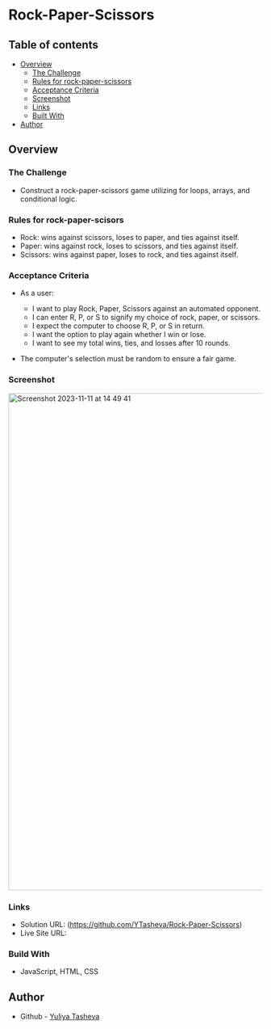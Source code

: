 # Rock-Paper-Scissors

## Table of contents

- [Overview](#overview)
  - [The Challenge](#the-challenge)
  - [Rules for rock-paper-scissors](#rules-for-rock-paper-scissors)
  - [Acceptance Criteria](#acceptance-criteria)
  - [Screenshot](#screenshot)
  - [Links](#links)
  - [Built With](#built-with)
- [Author](#author)

## Overview

### The Challenge

-  Construct a rock-paper-scissors game utilizing for loops, arrays, and conditional logic.

### Rules for rock-paper-scisors

* Rock: wins against scissors, loses to paper, and ties against itself.
* Paper: wins against rock, loses to scissors, and ties against itself.
* Scissors: wins against paper, loses to rock, and ties against itself.

### Acceptance Criteria

* As a user:
  * I want to play Rock, Paper, Scissors against an automated opponent.
  * I can enter R, P, or S to signify my choice of rock, paper, or scissors.
  * I expect the computer to choose R, P, or S in return.
  * I want the option to play again whether I win or lose.
  * I want to see my total wins, ties, and losses after 10 rounds.

* The computer's selection must be random to ensure a fair game.

### Screenshot

<img width="984" alt="Screenshot 2023-11-11 at 14 49 41" src="https://github.com/YTasheva/Rock-Paper-Scissors/assets/148258557/4acfdd4e-9d89-4ebe-821c-f6c29accbac4">

### Links
- Solution URL: (https://github.com/YTasheva/Rock-Paper-Scissors)
- Live Site URL:
  
### Build With

- JavaScript, HTML, CSS

## Author

- Github - [Yuliya Tasheva](https://github.com/YTasheva)


